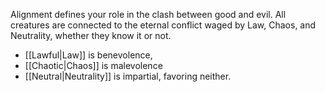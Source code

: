 Alignment defines your role in the clash between good and evil. All creatures are connected to the eternal conflict waged by Law, Chaos, and Neutrality, whether they know it or not.

- [[Lawful|Law]] is benevolence, 
- [[Chaotic|Chaos]] is malevolence
- [[Neutral|Neutrality]] is impartial, favoring neither.
